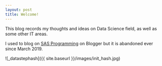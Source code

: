 ```yaml
---
layout: post
title: Welcome!
---
```


This blog records my thoughts and ideas on Data Science field, as well as some other IT areas.

I used to blog on [SAS Programming](https://sas-programming.blogspot.com) on Blogger but it is abandoned ever since March 2019.

![_datastephash]({{ site.baseurl }}/images/init_hash.jpg)